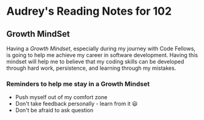 # Audrey's Reading Notes for 102

## Growth MindSet
Having a *Growth Mindset*, especially during my journey with Code Fellows, is going to help me achieve my career in software development. Having this mindset will help me to believe that my coding skills can be developed through hard work, persistence, and learning through my mistakes. 

### Reminders to help me stay in a Growth Mindset
 - Push myself out of my comfort zone
 - Don't take feedback personally - learn from it :smiley:
 - Don't be afraid to ask question 
